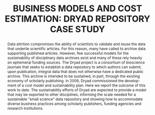 ---
abstract: 'Data attrition compromises the ability of scientists to validate and reuse
  the data that underlie scientific articles. For this reason, many have called to
  archive data supporting published articles. However, few successful models for the
  sustainability of disciplinary data archives exist and many of these rely heavily
  on ephemeral funding sources.

  The Dryad project is a consortium of bioscience journals that seeks to establish
  a data repository to which authors can submit, upon publication, integral data that
  does not otherwise have a dedicated public archive. This archive is intended to
  be sustained, in part, through the existing economy of scholarly publishing. In
  2009, Dryad commissioned the develop-ment of a cost model and sustainability plan.
  Here we report the outcome of this work to date.

  The sustainability efforts of Dryad are expected to provide a model that may be
  exported to other disciplines, informing the scale needed for a sustainable “small
  science” data repository and showing how to accommodate diverse business practices
  among scholarly publishers, funding agencies and research institutions.'
creators:
- Neil Beagrie
- Lorraine Eakin-Richards
- Todd Vision
date: null
document_url: https://services.phaidra.univie.ac.at/api/object/o:185233/download
grand_parent: iPRES
institutions: []
keywords: []
landing_page_url: https://phaidra.univie.ac.at/o:185233
language: eng
layout: publication
license: GPLv3
notes_url: null
parent: iPRES 2010
publication_type: paper
size: 171230
slides_url: null
source_name: iPRES
stream_url: null
title: 'BUSINESS MODELS AND COST ESTIMATION:  DRYAD REPOSITORY CASE STUDY'
year: 2010
---
